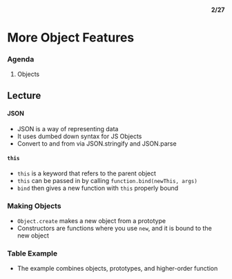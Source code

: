 <div style="text-align: right"><h4>2/27</h4></div>

# More Object Features
### Agenda
1. Objects

## Lecture

#### JSON
* JSON is a way of representing data
* It uses dumbed down syntax for JS Objects
* Convert to and from via JSON.stringify and JSON.parse

#### `this`
* `this` is a keyword that refers to the parent object
* `this` can be passed in by calling `function.bind(newThis, args)`
* `bind` then gives a new function with `this` properly bound

### Making Objects
* `Object.create` makes a new object from a prototype
* Constructors are functions where you use `new`, and it is bound to the new object

### Table Example
* The example combines objects, prototypes, and higher-order function
